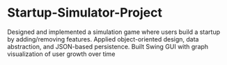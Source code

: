 # Startup-Simulator-Project
Designed and implemented a simulation game where users build a startup by adding/removing features. Applied object-oriented design, data abstraction, and JSON-based persistence. Built Swing GUI with graph visualization of user growth over time

